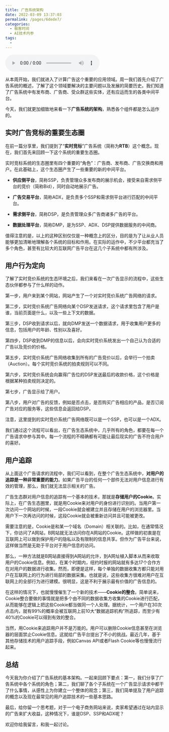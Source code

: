 ```yaml
---
title: 广告系统架构
date: 2022-03-09 13:37:03
permalink: /pages/6dede7/
categories:
  - 极客时间
  - AI技术内参
tags:
  - 
---
```

<audio title="080.广告系统架构" src="https://static001.geekbang.org/resource/audio/61/86/61ab8f6f5f86c3c12b2a3a40fee9ae86.mp3" controls="controls"></audio> 
<p>从本周开始，我们就进入了计算广告这个重要的应用领域。周一我们首先介绍了广告系统的概述，了解了这个领域要解决的主要问题以及发展的简要历史。我们知道了广告系统中有发布商、广告商、受众群这些实体，还有应运而生的各类中间平台。</p>
<p>今天，我们就更加细致地来看一下<strong><span class="orange">广告系统的架构</span></strong>，熟悉各个组件都是怎么运作的。</p>
<h2>实时广告竞标的重要生态圈</h2>
<p>在前一篇分享里，我们提到了“<strong>实时竞标</strong>”广告系统（简称为<strong>RTB</strong>）这个概念。现在，我们首先来回顾一下这个系统的重要生态圈。</p>
<p>实时竞标系统的生态圈里有四个重要的“角色”：广告商、发布商、广告交换商和用户。在此基础上，这个生态圈产生了一些重要的新的中间平台。</p>
<ul>
<li>
<p><strong>供应侧平台</strong>，简称SSP，负责管理众多发布商的展示机会，接受来自需求侧平台的竞价（简称Bid），同时自动地展示广告。</p>
</li>
<li>
<p><strong>广告交易平台</strong>，简称ADX，是负责多个SSP和需求侧平台进行匹配的中间平台。</p>
</li>
<li>
<p><strong>需求侧平台</strong>，简称DSP，是负责管理众多广告商诸多广告的平台。</p>
</li>
<li>
<p><strong>数据处理平台</strong>，简称DMP，是为SSP、ADX、DSP提供数据服务的中间商。</p>
</li>
</ul>
<!-- [[[read_end]]] -->
<p>值得注意的是，以上的这种区别仅仅是一种概念上的区分，目的是为了让从业人员能够更加清晰地理解各个系统的目标和作用。在实际的运作中，不少平台都充当了多个角色，甚至有比较大的互联网广告平台在这几个子系统中都有所涉及。</p>
<h2>用户行为定向</h2>
<p>了解了实时竞价系统的生态环境之后，我们来看在一次广告显示的流程中，这些生态伙伴都参与了什么样的动作。</p>
<p>第一步，用户来到某个网站，网站产生了一个对实时竞价系统广告网络的请求。</p>
<p>第二步，实时竞价系统广告网络向某个DSP发送请求，这个请求里包含了用户是谁，当前页面是什么，以及一些上下文的数据。</p>
<p>第三步，DSP收到请求以后，就向DMP发送一个数据请求，用于收集用户更多的信息，包括用户的年龄、性别以及喜好。</p>
<p>第四步，DSP收到DMP的信息以后，会向实时竞价系统发出一个自己认为合适的广告以及竞价的价格。</p>
<p>第五步，实时竞价系统广告网络收集到所有的广告竞价以后，会举行一个拍卖（Auction）。每个实时竞价系统的拍卖规则可以不同。</p>
<p>第六步，实时竞价系统会向赢得广告位的DSP发送最后的收款价格，这个价格是根据某种拍卖规则决定的。</p>
<p>第七步，广告显示给了用户。</p>
<p>第八步，用户对广告的反馈，例如是否点击，是否购买广告相应的产品，是否订阅广告对应的服务等，这些信息会返回给DSP。</p>
<p>注意，这里提到的实时竞价系统广告网络既可以是一个SSP，也可以是一个ADX。</p>
<p>我们通过这个流程可以看出，在广告生态系统中，几乎所有的角色，都要在每一个广告请求中参与其中。每一个流程的不精确都有可能让最后现实的广告不符合用户的喜好。</p>
<h2>用户追踪</h2>
<p>从上面这个广告请求的流程中，我们可以看到，在整个广告生态系统中，<strong>对用户的追踪是一种非常重要的能力</strong>。如果广告平台的任何一个部件无法对用户信息进行有效的管理，那么，我们就无法显示相关的广告。</p>
<p>广告生态群对用户信息的追踪有一个基本的技术，那就是<strong>存储用户的Cookie</strong>。实际上，在广告生态圈里，就是用Cookie来对用户的身份进行识别的。当用户第一次访问一个网站的时候，一段Cookie就会被建立并且存储在用户的浏览器里。当用户下一次再访问的时候，这段Cookie就会被重新访问并且可能被更改。</p>
<p>需要注意的是，Cookie是和某一个域名（Domain）相关联的。比如，在通常情况下，你访问了A网站，B网站就无法访问你在A网站的Cookie。这样做的初衷是在互联网上可以做到保护用户的隐私以及有限制的信息共享。但作为广告平台来说，这样做当然是无助于平台对于用户信息的访问。</p>
<p>那么，一种方法就是B网站直接得到A网站的允许，到A网址植入脚本从而来收取用户的Cookie信息。例如，在某个时期内，纽约时报的网站就有多达17个合作方在对用户的数据进行收集。然而，即便是这样，每个单独的数据收集方都只能对用户在互联网上的行为进行局部的数据采集。也就是说，这些收集方很难对用户在互联网上的全部行为进行建模。很明显，这是不利于展示最有价值的广告信息的。</p>
<p>在这样的情况下，也就慢慢催生了一个新的技术——<strong>Cookie的整合</strong>。简单说来，Cookie整合要做的事情就是把多个由不同的数据收集方收集的Cookie进行匹配，从而能够在逻辑上把这些Cookie都当做同一个人处理。据统计，一个用户在30次点击内，就有99%的概率会被互联网上前10大“数据追踪机构”所追踪，而至少有40%的Cookie可以得到有效的整合。</p>
<p>当然，用Cookie来追踪用户并不是万能的。用户可以删除Cookie信息甚至在浏览器的层面禁止Cookie信息。这就给广告平台提出了不小的挑战。最近几年，基于其他存储技术的用户追踪手段，例如Canvas API或者Flash Cookie等也慢慢流行起来。</p>
<h2>总结</h2>
<p>今天我为你介绍了广告系统的基本架构。一起来回顾下要点：第一，我们分享了广告系统中各个系统的角色；第二，我们聊了各个子系统在一个广告显示请求中都干了什么事情，从感性上为你建立一个整体的观念；第三，我们简单提及了用户追踪的概念以及现在最常见的用户追踪技术的一些基本思路。</p>
<p>最后，给你留一个思考题，对于一个电子商务网站来说，卖家希望通过在站内显示的广告来扩大收益，这种情况下，谁是DSP、SSP和ADX呢？</p>
<p>欢迎你给我留言，和我一起讨论。</p>
<p></p>
